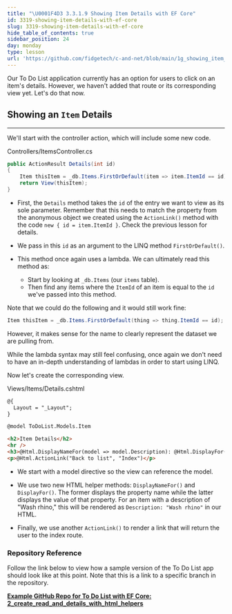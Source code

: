 ```yaml
---
title: "\U0001F4D3 3.3.1.9 Showing Item Details with EF Core"
id: 3319-showing-item-details-with-ef-core
slug: 3319-showing-item-details-with-ef-core
hide_table_of_contents: true
sidebar_position: 24
day: monday
type: lesson
url: 'https://github.com/fidgetech/c-and-net/blob/main/1g_showing_item_detail.md'
---
```


Our To Do List application currently has an option for users to click on an item's details. However, we haven't added that route or its corresponding view yet. Let's do that now.

## Showing an `Item` Details
---

We'll start with the controller action, which will include some new code.

<div class="filename">Controllers/ItemsController.cs</div>

```csharp
public ActionResult Details(int id)
{
    Item thisItem = _db.Items.FirstOrDefault(item => item.ItemId == id);
    return View(thisItem);
}
```

* First, the `Details` method takes the `id` of the entry we want to view as its sole parameter. Remember that this needs to match the property from the anonymous object we created using the `ActionLink()` method with the code `new { id = item.ItemId }`. Check the previous lesson for details.

* We pass in this `id` as an argument to the LINQ method `FirstOrDefault()`.

* This method once again uses a lambda. We can ultimately read this method as:
  * Start by looking at `_db.Items` (our `items` table).
  * Then find any items where the `ItemId` of an item is equal to the `id` we've passed into this method.

Note that we could do the following and it would still work fine:

```csharp
Item thisItem = _db.Items.FirstOrDefault(thing => thing.ItemId == id);
```

However, it makes sense for the name to clearly represent the dataset we are pulling from.

While the lambda syntax may still feel confusing, once again we don't need to have an in-depth understanding of lambdas in order to start using LINQ.

Now let's create the corresponding view.

<div class="filename">Views/Items/Details.cshtml</div>

```html
@{
  Layout = "_Layout";
}

@model ToDoList.Models.Item

<h2>Item Details</h2>
<hr />
<h3>@Html.DisplayNameFor(model => model.Description): @Html.DisplayFor(model => model.Description)</h3>
<p>@Html.ActionLink("Back to list", "Index")</p>
```

* We start with a model directive so the view can reference the model.

* We use two new HTML helper methods: `DisplayNameFor()` and `DisplayFor()`. The former displays the property name while the latter displays the value of that property. For an item with a description of "Wash rhino," this will be rendered as `Description: "Wash rhino"` in our HTML.

* Finally, we use another `ActionLink()` to render a link that will return the user to the index route.

### Repository Reference

Follow the link below to view how a sample version of the To Do List app should look like at this point. Note that this is a link to a specific branch in the repository.

**[<i class="glyphicon glyphicon-folder-open"></i> Example GitHub Repo for To Do List with EF Core: 2\_create\_read\_and\_details\_with\_html\_helpers](https://github.com/epicodus-lessons/section-3-to-do-list-with-ef-core-csharp-net6/tree/2_create_read_and_details_with_html_helpers)**